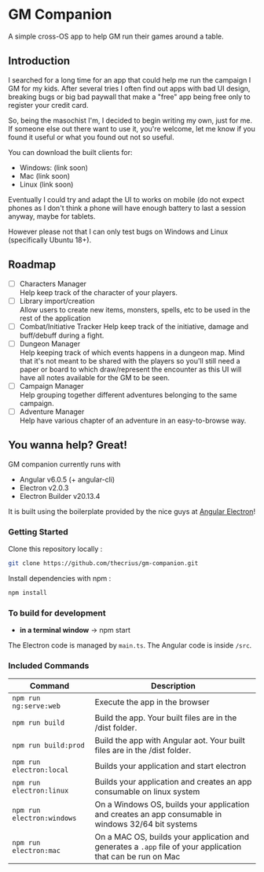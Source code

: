 
# GM Companion
A simple cross-OS app to help GM run their games around a table.

## Introduction

I searched for a long time for an app that could help me run the campaign I GM for my kids. After several tries I often find out apps with bad UI design, breaking bugs or big bad paywall that make a "free" app being free only to register your credit card.

So, being the masochist I'm, I decided to begin writing my own, just for me. If someone else out there want to use it, you're welcome, let me know if you found it useful or what you found out not so useful.

You can download the built clients for:

- Windows: (link soon)
- Mac (link soon)
- Linux (link soon)

Eventually I could try and adapt the UI to works on mobile (do not expect phones as I don't think a phone will have enough battery to last a session anyway, maybe for tablets.

However please not that I can only test bugs on Windows and Linux (specifically Ubuntu 18+).

## Roadmap


 - [ ] Characters Manager  
 Help keep track of the character of your players.
 - [ ] Library import/creation  
 Allow users to create new items, monsters, spells, etc to be used in the rest of the application
 - [ ] Combat/Initiative Tracker
 Help keep track of the initiative, damage and buff/debuff during a fight.
 - [ ] Dungeon Manager  
 Help keeping track of which events happens in a dungeon map. Mind that it's not meant to be shared with the players so you'll still need a paper or board to which draw/represent the encounter as this UI will have all notes available for the GM to be seen.
 - [ ] Campaign Manager  
 Help grouping together different adventures belonging to the same campaign.
 - [ ] Adventure Manager  
 Help have various chapter of an adventure in an easy-to-browse way.

## You wanna help? Great!

GM companion currently runs with

- Angular v6.0.5 (+ angular-cli)
- Electron v2.0.3
- Electron Builder v20.13.4

It is built using the boilerplate provided by the nice guys at [Angular Electron](https://github.com/maximegris/angular-electron)!

### Getting Started

Clone this repository locally :

``` bash
git clone https://github.com/thecrius/gm-companion.git
```

Install dependencies with npm :

``` bash
npm install
```

### To build for development

- **in a terminal window** -> npm start  

The Electron code is managed by `main.ts`.
The Angular code is inside `/src`.

### Included Commands

|Command|Description|
|--|--|
|`npm run ng:serve:web`| Execute the app in the browser |
|`npm run build`| Build the app. Your built files are in the /dist folder. |
|`npm run build:prod`| Build the app with Angular aot. Your built files are in the /dist folder. |
|`npm run electron:local`| Builds your application and start electron
|`npm run electron:linux`| Builds your application and creates an app consumable on linux system |
|`npm run electron:windows`| On a Windows OS, builds your application and creates an app consumable in windows 32/64 bit systems |
|`npm run electron:mac`|  On a MAC OS, builds your application and generates a `.app` file of your application that can be run on Mac |
